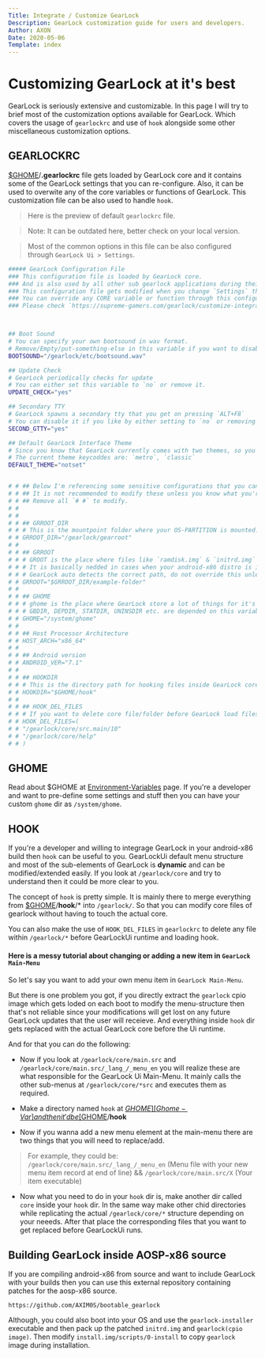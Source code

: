 ```yaml
---
Title: Integrate / Customize GearLock
Description: GearLock customization guide for users and developers.
Author: AXON
Date: 2020-05-06
Template: index
---
```


Customizing GearLock at it's best
=================================

GearLock is seriously extensive and customizable. In this page I will try to brief most of the customization options available for GearLock. Which covers the usage of `gearlockrc` and use of `hook` alongside some other miscellaneous customization options.

GEARLOCKRC
----------

[$GHOME][Ghome-Var]/**.gearlockrc** file gets loaded by GearLock core and it contains some of the GearLock settings that you can re-configure. Also, it can be used to overwite any of the core variables or functions of GearLock. This customization file can be also used to handle `hook`.

> Here is the preview of default `gearlockrc` file.

> Note: It can be outdated here, better check on your local version.

> Most of the common options in this file can be also configured through `GearLock Ui > Settings`.

```bash
##### GearLock Configuration File
### This configuration file is loaded by GearLock core.
### And is also used by all other sub gearlock applications during their runtime.
### This configuration file gets modified when you change `Settings` through Gearock Ui.
### You can override any CORE variable or function through this configuration file. (Do not modify unless you want to change the defaults)
### Please check `https://supreme-gamers.com/gearlock/customize-integrate-gearlock` to learn more.



## Boot Sound
# You can specify your own bootsound in wav format.
# Remove/Empty/put-something-else in this variable if you want to disable bootsound.
BOOTSOUND="/gearlock/etc/bootsound.wav"

## Update Check
# GearLock periodically checks for update
# You can either set this variable to `no` or remove it.
UPDATE_CHECK="yes"

## Secondary TTY
# GearLock spawns a secondary tty that you get on pressing `ALT+F8`
# You can disable it if you like by either setting to `no` or removing it.
SECOND_GTTY="yes"

## Default GearLock Interface Theme
# Since you know that GearLock currently comes with two themes, so you might wanna set a default
# The current theme keycoddes are: `metro`, `classic`
DEFAULT_THEME="notset"


# # ## Below I'm referencing some sensitive configurations that you can change.
# # ## It is not recommended to modify these unless you know what you're doing.
# # ## Remove all `# #` to modify.
# # 
# # 
# # ## GRROOT_DIR
# # # This is the mountpoint folder where your OS-PARTITION is mounted.
# # GRROOT_DIR="/gearlock/gearroot"
# # 
# # ## GRROOT
# # # GROOT is the place where files like `ramdisk.img` & `initrd.img` exist.
# # # It is basically nedded in cases when your android-x86 distro is installed under a subdirectory in your OS-PARTITION.
# # # GearLock auto detects the correct path, do not override this unless necessary.
# # GRROOT="$GRROOT_DIR/example-folder"
# # 
# # ## GHOME
# # # ghome is the place where GearLock store a lot of things for it's work process.
# # # GBDIR, DEPDIR, STATDIR, UNINSDIR etc. are depended on this variable.
# # GHOME="/system/ghome"
# # 
# # ## Host Processor Architecture
# # HOST_ARCH="x86_64"
# # 
# # ## Android version
# # ANDROID_VER="7.1"
# # 
# # ## HOOKDIR
# # # This is the directory path for hooking files inside GearLock core.
# # HOOKDIR="$GHOME/hook"
# # 
# # ## HOOK_DEL_FILES
# # # If you want to delete core file/folder before GearLock load files from your $HOOK_DIR
# # HOOK_DEL_FILES=(
# # "/gearlock/core/src.main/10"
# # "/gearlock/core/help"
# # )
```


GHOME
-----

Read about $GHOME at [Environment-Variables][Ghome-Var] page. If you're a developer and want to pre-define some settings and stuff then you can have your custom `ghome` dir as `/system/ghome`.


HOOK
----

If you're a developer and willing to integrage GearLock in your android-x86 build then `hook` can be useful to you. GearLockUi default menu structure and most of the sub-elements of GearLock is **dynamic** and can be modified/extended easily. If you look at `/gearlock/core` and try to understand then it could be more clear to you.

The concept of `hook` is pretty simple. It is mainly there to merge everything from [$GHOME][Ghome-Var]/**hook**/* into `/gearlock/`.
So that you can modify core files of gearlock without having to touch the actual core.

You can also make the use of `HOOK_DEL_FILES` in `gearlockrc` to delete any file within `/gearlock/*` before GearLockUi runtime and loading hook.


#### Here is a messy tutorial about changing or adding a new item in `GearLock Main-Menu`

So let's say you want to add your own menu item in `GearLock Main-Menu`.

But there is one problem you got, if you directly extract the `gearlock` cpio image which gets loded on each boot to modify the menu-structure then that's not reliable since your modifications will get lost on any future GearLock updates that the user will receieve. And everything inside `hook` dir gets replaced with the actual GearLock core before the Ui runtime.

And for that you can do the following:

* Now if you look at `/gearlock/core/main.src` and `/gearlock/core/main.src/_lang_/_menu_en` you will realize these are what responsible for the GearLock Ui Main-Menu. It mainly calls the other sub-menus at `/gearlock/core/*src` and executes them as required.

* Make a directory named `hook` at [$GHOME][Ghome-Var] and then it'd be [$GHOME][Ghome-Var]/**hook**

* Now if you wanna add a new menu element at the main-menu there are two things that you will need to replace/add.
> For example, they could be:
> `/gearlock/core/main.src/_lang_/_menu_en` (Menu file with your new menu item record at end of line) && `/gearlock/core/main.src/X` (Your item executable)

* Now what you need to do in your `hook` dir is, make another dir called `core` inside your `hook` dir. In the same way make other chid directories while replicating the actual `/gearlock/core/*` structure depending on your neeeds. After that place the corresponding files that you want to get replaced before GearLockUi runs.


Building GearLock inside AOSP-x86 source
----------------------------------------

If you are compiling android-x86 from source and want to include GearLock with your builds then you can use this external repository containing patches for the aosp-x86 source.

```
https://github.com/AXIM0S/bootable_gearlock
```


Although, you could also boot into your OS and use the `gearlock-installer` executable and then pack up the patched `initrd.img` and `gearlock(cpio image)`. Then modify `install.img/scripts/0-install` to copy `gearlock` image during installation.







[Ghome-Var]: https://supreme-gamers.com/gearlock/environment-variables#ghome
